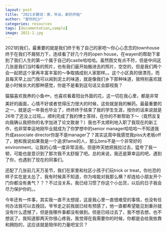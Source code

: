 ```yaml
---
layout: post
title: "2021关键词：家，毕业，新的开始"
author: "爱你的🧍‍♂️"
categories: resources
tags: [documentation,sample]
image: 2021-1.jpg
---
```


2021的我们，最重要的就是我们终于有了自己的家吧～你心心念念的townhouse终于在我们不屑努力下，连续看了好几个月的open house，在wayen的帮助下拿到了我们人生的第一个属于自己的castle哈哈哈。虽然图文有点不符，但是中间这几张是我们当时看的照片，也有我们最开始搬进去的照片，空空的，但是我们两个会一起把这个家再丰富丰富的～争取搞成别人家那样。。这个小区真的很漂亮，而且每天早上出门我可以闻到泥土的味道，就是像我们乡下那种味道，我特别喜欢就是小时候长大的那种感觉，你是不是看到这句话又会鄙视我？

猫猫喜欢我养的小鱼🐟，也喜欢看着阳台外面的花，这一切在我心里，都是非常美好的画面，心情不好或者觉得压力很大的时候，这些就是我的解药。最最重要的之一，就是这一年我也毕业了，终终终于结束了我的学生生涯，按你的话来说就是26年了还没上过班。。顺利完成了我的博士答辩，在你的不断帮助下～（竟然反复向我确认我把你的名字加进了论文致谢？）我也不太顺利地入职了我现在的新工作，也非常幸运地刚毕业就成为了你梦想中的senior manager哈哈哈～不知道我升成associate director你是不是manager了？其实这周中我感觉我piss大老板off了，她和我说如果我是一个追求fame的人，那么bms不是一个非常好的environment，让我的心情一度非常沮丧。但是昨天她把我拉过去，猛夸了我一顿，可能也是意识到了那次我不太舒服了吧。总的来说，我还是算幸运的吧，遇到了你，也遇到了现在的同事们。

还配了几张前几天万圣节，我们在家里和社区小孩子们玩trick or treat，你社恐的样子实在是太怂了，我有时候真不知道，你为啥能对我那么横？却连给小朋友开个门你都没有勇气？？？不过没关系，我已经习惯了你这个小怂货，以后的日子我会尽力保护你的。。

今年还有一件事，其实我一直不太想提，这是我心里一直很难受的事情，也没有任何办法我可以去挽回，爷爷走之前我就已经有预感了，他一直都希望能见到重孙就没有什么遗憾了，但是我哪件事都没有做到。但是已经过去了，我不想去想，也不想说了。我知道那两天你很心疼我，我觉得在我需要你的时候，你都是会给我依靠和拥抱的，这应该就是陪伴的力量吧宝贝？
